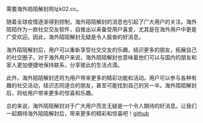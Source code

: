 需要海外陌陌解封网址k02.cc。

随着全球疫情逐渐得到控制，海外陌陌解封的消息也引起了广大用户的关注。海外陌陌作为一款社交交友软件，自推出以来备受用户喜爱，尤其是在海外用户中更是广受欢迎。因此，海外陌陌解封无疑是令人振奋的好消息。

海外陌陌解封后，用户可以重新享受社交交友的乐趣，结识更多的朋友，拓展自己的社交圈子。对于海外用户来说，海外陌陌解封也意味着他们可以与国内的朋友和家人更加便捷地保持联系，分享彼此的生活点滴。

此外，海外陌陌解封还将为用户带来更多的精彩功能和活动。用户可以参与各种有趣的社交活动，结识志同道合的朋友，甚至可能找到自己的另一半。海外陌陌解封后，将给用户带来更多的惊喜和乐趣。

总的来说，海外陌陌解封对于广大用户而言无疑是一个令人期待的好消息。让我们一起期待海外陌陌解封后，带来更多的精彩和惊喜吧！[github](https://github.com)